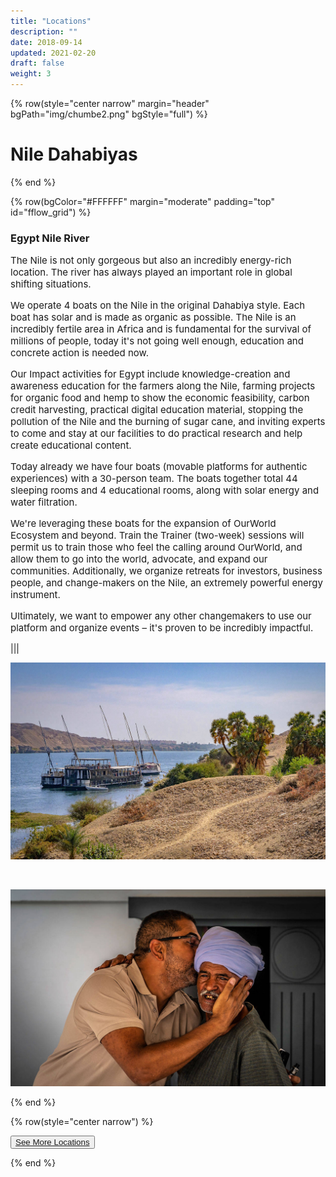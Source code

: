 ```yaml
---
title: "Locations"
description: ""
date: 2018-09-14
updated: 2021-02-20
draft: false
weight: 3
---
```

<!-- section 1 (JP) -->

{% row(style="center narrow" margin="header" bgPath="img/chumbe2.png" bgStyle="full") %}

# Nile Dahabiyas

{% end %}

<!-- section 1 (JP) -->

{% row(bgColor="#FFFFFF" margin="moderate" padding="top" id="fflow_grid") %}

### Egypt Nile River

<p style='font-size: 15px'>
The Nile is not only gorgeous but also an incredibly energy-rich location. The river has always played an important role in global shifting situations.
</p>

<p style='font-size: 15px'>
We operate 4 boats on the Nile in the original Dahabiya style. Each boat has solar and is made as organic as possible. The Nile is an incredibly fertile area in Africa and is fundamental for the survival of millions of people, today it's not going well enough, education and concrete action is needed now.
</p>

<p style='font-size: 15px'>
Our Impact activities for Egypt include knowledge-creation and awareness education for the farmers along the Nile, farming projects for organic food and hemp to show the economic feasibility, carbon credit harvesting, practical digital education material, stopping the pollution of the Nile and the burning of sugar cane, and inviting experts to come and stay at our facilities to do practical research and help create educational content.
</p>

<p style='font-size: 15px'>
Today already we have four boats (movable platforms for authentic experiences) with a 30-person team. The boats together total 44 sleeping rooms and 4 educational rooms, along with solar energy and water filtration.
</p>

<p style='font-size: 15px'>
We're leveraging these boats for the expansion of OurWorld Ecosystem and beyond. Train the Trainer (two-week) sessions will permit us to train those who feel the calling around OurWorld, and allow them to go into the world, advocate, and expand our communities. Additionally, we organize retreats for investors, business people, and change-makers on the Nile, an extremely powerful energy instrument.
</p>

<p style='font-size: 15px'>
Ultimately, we want to empower any other changemakers to use our platform and organize events – it's proven to be incredibly impactful.
</p>

|||

![Nile](img/nilelocation1.jpeg#large)

<br>

![Nile](img/nilelocation3.jpeg#large)

{% end %}

{% row(style="center narrow") %}

<button>[See More Locations](/locations)</button>

{% end %}